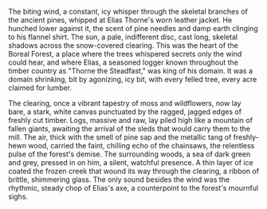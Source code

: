 The biting wind, a constant, icy whisper through the skeletal branches of the ancient pines, whipped at Elias Thorne's worn leather jacket.  He hunched lower against it, the scent of pine needles and damp earth clinging to his flannel shirt.  The sun, a pale, indifferent disc, cast long, skeletal shadows across the snow-covered clearing.  This was the heart of the Boreal Forest, a place where the trees whispered secrets only the wind could hear, and where Elias, a seasoned logger known throughout the timber country as "Thorne the Steadfast," was king of his domain.  It was a domain shrinking, bit by agonizing, icy bit, with every felled tree, every acre claimed for lumber.

The clearing, once a vibrant tapestry of moss and wildflowers, now lay bare, a stark, white canvas punctuated by the ragged, jagged edges of freshly cut timber.  Logs, massive and raw, lay piled high like a mountain of fallen giants, awaiting the arrival of the sleds that would carry them to the mill.  The air, thick with the smell of pine sap and the metallic tang of freshly-hewn wood, carried the faint, chilling echo of the chainsaws, the relentless pulse of the forest's demise.  The surrounding woods, a sea of dark green and grey, pressed in on him, a silent, watchful presence.  A thin layer of ice coated the frozen creek that wound its way through the clearing, a ribbon of brittle, shimmering glass.  The only sound besides the wind was the rhythmic, steady chop of Elias's axe, a counterpoint to the forest's mournful sighs.
